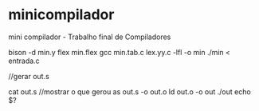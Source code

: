 # minicompilador
mini compilador - Trabalho final de Compiladores

bison -d min.y 
flex min.flex
gcc min.tab.c lex.yy.c -lfl -o min
./min < entrada.c

//gerar out.s

cat out.s          //mostrar o que gerou 
as out.s -o out.o
ld out.o -o out 
./out 
echo $?
